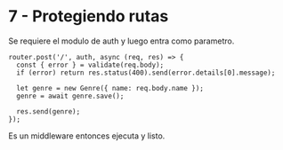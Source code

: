 # 7 - Protegiendo rutas

Se requiere el modulo de auth y luego entra como parametro.

```text
router.post('/', auth, async (req, res) => {
  const { error } = validate(req.body); 
  if (error) return res.status(400).send(error.details[0].message);

  let genre = new Genre({ name: req.body.name });
  genre = await genre.save();
  
  res.send(genre);
});
```

Es un middleware entonces ejecuta y listo.

